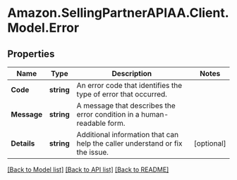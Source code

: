 # Amazon.SellingPartnerAPIAA.Client.Model.Error
## Properties

Name | Type | Description | Notes
------------ | ------------- | ------------- | -------------
**Code** | **string** | An error code that identifies the type of error that occurred. | 
**Message** | **string** | A message that describes the error condition in a human-readable form. | 
**Details** | **string** | Additional information that can help the caller understand or fix the issue. | [optional] 

[[Back to Model list]](../README.md#documentation-for-models) [[Back to API list]](../README.md#documentation-for-api-endpoints) [[Back to README]](../README.md)

